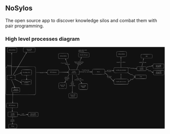 ## NoSylos

The open source app to discover knowledge silos and combat them with pair programming.

### High level processes diagram

![diagram_image](./repo_assets/nosylos-architecture.png)
